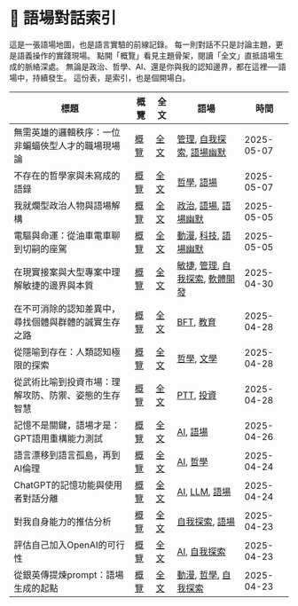 # 🧾 語場對話索引

這是一張語場地圖，也是語言實驗的前線記錄。
每一則對話不只是討論主題，更是語義操作的實踐現場。
點開「概覽」看見主題骨架，閱讀「全文」直抵語場生成的脈絡深處。
無論是政治、哲學、AI、還是你與我的認知邊界，都在這裡──語場中，持續發生。
這份表，是索引，也是個開場白。

| 標題 | 概覽 | 全文 | 語場 | 時間 |
|-------|------------|------|------|------|
| 無需英雄的邏輯秩序：一位非蝙蝠俠型人才的職場現場論 | [概覽](/conversation/topic/無需英雄的邏輯秩序：一位非蝙蝠俠型人才的職場現場論.topic.md) | [全文](/conversation/無需英雄的邏輯秩序：一位非蝙蝠俠型人才的職場現場論.md) | [管理](/tags/管理.md), [自我探索](/tags/自我探索.md), [語場幽默](/tags/語場幽默.md) | 2025-05-07 |
| 不存在的哲學家與未寫成的語錄 | [概覽](/conversation/topic/不存在的哲學家與未寫成的語錄.topic.md) | [全文](/conversation/不存在的哲學家與未寫成的語錄.md) | [哲學](/tags/哲學.md), [語場](/tags/語場.md) | 2025-05-07 |
| 我就爛型政治人物與語場解構 | [概覽](/conversation/topic/我就爛型政治人物與語場解構.topic.md) | [全文](/conversation/我就爛型政治人物與語場解構.md) | [政治](/tags/政治.md), [語場](/tags/語場.md), [語場幽默](/tags/語場幽默.md) | 2025-05-05 |
| 電驅與命運：從油車電車聊到切嗣的座駕 | [概覽](/conversation/topic/電驅與命運：從油車電車聊到切嗣的座駕.topic.md) | [全文](/conversation/電驅與命運：從油車電車聊到切嗣的座駕.md) | [動漫](/tags/動漫.md), [科技](/tags/科技.md), [語場幽默](/tags/語場幽默.md) | 2025-05-05 |
| 在現實接案與大型專案中理解敏捷的邊界與本質 | [概覽](/conversation/topic/在現實接案與大型專案中理解敏捷的邊界與本質.topic.md) | [全文](/conversation/在現實接案與大型專案中理解敏捷的邊界與本質.md) | [敏捷](/tags/敏捷.md), [管理](/tags/管理.md), [自我探索](/tags/自我探索.md), [軟體開發](/tags/軟體開發.md) | 2025-04-30 |
| 在不可消除的認知差異中，尋找個體與群體的誠實生存之路 | [概覽](/conversation/topic/在不可消除的認知差異中，尋找個體與群體的誠實生存之路.topic.md) | [全文](/conversation/在不可消除的認知差異中，尋找個體與群體的誠實生存之路.md) | [BFT](/tags/BFT.md), [教育](/tags/教育.md) | 2025-04-28 |
| 從隱喻到存在：人類認知極限的探索 | [概覽](/conversation/topic/從隱喻到存在：人類認知極限的探索.topic.md) | [全文](/conversation/從隱喻到存在：人類認知極限的探索.md) | [哲學](/tags/哲學.md), [文學](/tags/文學.md) | 2025-04-28 |
| 從武術比喻到投資市場：理解攻防、防禦、姿態的生存智慧 | [概覽](/conversation/topic/從武術比喻到投資市場：理解攻防、防禦、姿態的生存智慧.topic.md) | [全文](/conversation/從武術比喻到投資市場：理解攻防、防禦、姿態的生存智慧.md) | [PTT](/tags/PTT.md), [投資](/tags/投資.md) | 2025-04-28 |
| 記憶不是關鍵，語場才是：GPT語用重構能力測試 | [概覽](/conversation/topic/記憶不是關鍵，語場才是：GPT語用重構能力測試.topic.md) | [全文](/conversation/記憶不是關鍵，語場才是：GPT語用重構能力測試.md) | [AI](/tags/AI.md), [語場](/tags/語場.md) | 2025-04-26 |
| 語言漂移到語言孤島，再到AI倫理 | [概覽](/conversation/topic/語言漂移到語言孤島，再到AI倫理.topic.md) | [全文](/conversation/語言漂移到語言孤島，再到AI倫理.md) | [AI](/tags/AI.md), [哲學](/tags/哲學.md) | 2025-04-24 |
| ChatGPT的記憶功能與使用者對話分離 | [概覽](/conversation/topic/ChatGPT的記憶功能與使用者對話分離.topic.md) | [全文](/conversation/ChatGPT的記憶功能與使用者對話分離.md) | [AI](/tags/AI.md), [LLM](/tags/LLM.md), [語場](/tags/語場.md) | 2025-04-24 |
| 對我自身能力的推估分析 | [概覽](/conversation/topic/對我自身能力的推估分析.topic.md) | [全文](/conversation/對我自身能力的推估分析.md) | [自我探索](/tags/自我探索.md), [語場](/tags/語場.md) | 2025-04-23 |
| 評估自己加入OpenAI的可行性 | [概覽](/conversation/topic/評估自己加入OpenAI的可行性.topic.md) | [全文](/conversation/評估自己加入OpenAI的可行性.md) | [AI](/tags/AI.md), [自我探索](/tags/自我探索.md) | 2025-04-23 |
| 從銀英傳提煉prompt：語場生成的起點 | [概覽](/conversation/topic/從銀英傳提煉prompt：語場生成的起點.topic.md) | [全文](/conversation/從銀英傳提煉prompt：語場生成的起點.md) | [動漫](/tags/動漫.md), [哲學](/tags/哲學.md), [自我探索](/tags/自我探索.md) | 2025-04-23 |